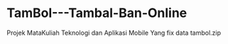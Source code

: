 # TamBol---Tambal-Ban-Online
Projek MataKuliah Teknologi dan Aplikasi Mobile
Yang fix data tambol.zip
